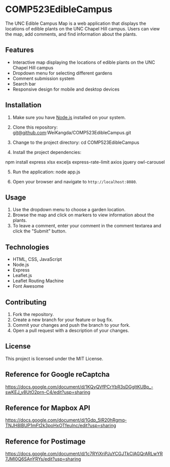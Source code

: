 # COMP523EdibleCampus

The UNC Edible Campus Map is a web application that displays the locations of edible plants on the UNC Chapel Hill campus. Users can view the map, add comments, and find information about the plants.

## Features

- Interactive map displaying the locations of edible plants on the UNC Chapel Hill campus
- Dropdown menu for selecting different gardens
- Comment submission system
- Search bar
- Responsive design for mobile and desktop devices

## Installation

1. Make sure you have [Node.js](https://nodejs.org/) installed on your system.

2. Clone this repository:
git@github.com:WeiKangda/COMP523EdibleCampus.git

3. Change to the project directory:
cd COMP523EdibleCampus

4. Install the project dependencies:

npm install express xlsx exceljs express-rate-limit axios jquery owl-carousel


5. Run the application:
node app.js

6. Open your browser and navigate to `http://localhost:8080`.

## Usage

1. Use the dropdown menu to choose a garden location.
2. Browse the map and click on markers to view information about the plants.
3. To leave a comment, enter your comment in the comment textarea and click the "Submit" button.

## Technologies

- HTML, CSS, JavaScript
- Node.js
- Express
- Leaflet.js
- Leaflet Routing Machine
- Font Awesome

## Contributing

1. Fork the repository.
2. Create a new branch for your feature or bug fix.
3. Commit your changes and push the branch to your fork.
4. Open a pull request with a description of your changes.

## License

This project is licensed under the MIT License. 

## Reference for Google reCaptcha
https://docs.google.com/document/d/1KQyQVfPCrYbR3sDGgltKUBp_-swKEJ_v8UtO2prn-C4/edit?usp=sharing

## Reference for Mapbox API
https://docs.google.com/document/d/1Gdp_5IR20hRgmq-TNJH8lBUP1mFt2k3poHxOTfeulnc/edit?usp=sharing

## Reference for Postimage
https://docs.google.com/document/d/1c7RYiXriPJuYCGJTkClAGQrARLwYR7JMl0Q6SAnYRYs/edit?usp=sharing
